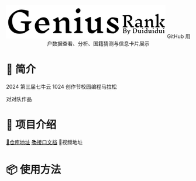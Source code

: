 <div align="center">

[![Genius Rank](./.github/image/geniusRank.svg)](https://geniusrank.heuluck.top/)
 GitHub 用户数据查看、分析、国籍猜测与信息卡片展示
</div>

# 📖 简介
2024 第三届七牛云 1024 创作节校园编程马拉松

对对队作品

# 🚀 项目介绍
[👀仓库地址](https://github.com/Team-DuiDuiDui/GeniusRank)
[📚接口文档](https://apifox.com/apidoc/shared-9686d680-3909-4a99-af4c-41c6120c169e)
🥽视频地址


# 📦 使用方法